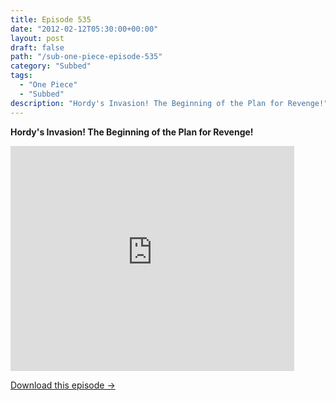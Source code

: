 ```yaml
---
title: Episode 535
date: "2012-02-12T05:30:00+00:00"
layout: post
draft: false
path: "/sub-one-piece-episode-535"
category: "Subbed"
tags:
  - "One Piece"
  - "Subbed"
description: "Hordy's Invasion! The Beginning of the Plan for Revenge!"
---
```


**Hordy's Invasion! The Beginning of the Plan for Revenge!**

<iframe width="640" height="360" src="https://www.rapidvideo.com/e/G6FRPF88UQ" frameborder="0" marginwidth=0 marginheight=0 scrolling=no allowfullscreen style="max-width:90%;"></iframe>

<a href="http://ouo.io/qs/eCodkFEQ?s=https://www.rapidvideo.com/d/G6FRPF88UQ" class="styled_a">Download this episode →</a>

